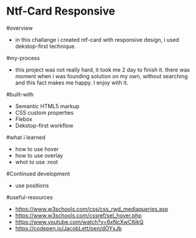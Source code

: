 # Ntf-Card Responsive 

#overview 
- in this challange i created ntf-card with responsive design, i used dekstop-first technique.

#my-process 
- this project was not really hard, it took me 2 day to finish it. there was moment when i was founding solution on my own, without searching and this fact makes me happy. I enjoy with it. 

#built-with
- Semantic HTML5 markup
- CSS custom properties
- Flebox
- Dekstop-first workflow

#what i learned
- how to use hover 
- how to use overlay 
- whot to use :root 

#Continued development
- use positions 

#useful-resources
- https://www.w3schools.com/css/css_rwd_mediaqueries.asp
- https://www.w3schools.com/cssref/sel_hover.php
- https://www.youtube.com/watch?v=6xNcXwC6ikQ
- https://codepen.io/JacobLett/pen/dOYxJb
